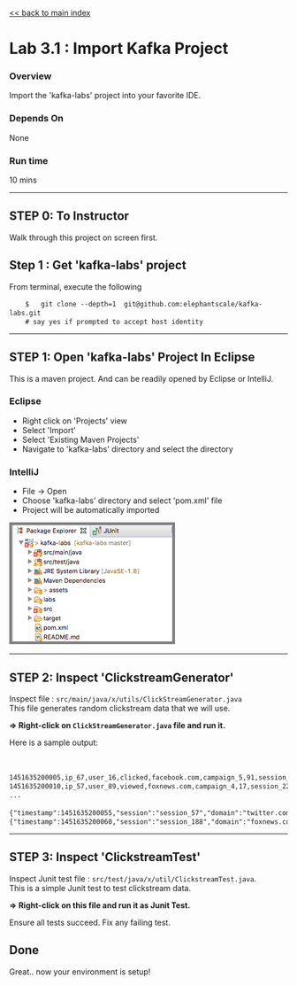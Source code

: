 <link rel='stylesheet' href='../assets/css/main.css'/>

[<< back to main index](../README.md) 

Lab 3.1 : Import Kafka Project
===========================

### Overview
Import the 'kafka-labs' project into your favorite IDE.

### Depends On 
None

### Run time
10 mins

---------------------
STEP 0: To Instructor
---------------------
Walk through this project on screen first.

## Step 1 : Get 'kafka-labs' project
From terminal, execute the following

```
    $   git clone --depth=1  git@github.com:elephantscale/kafka-labs.git
    # say yes if prompted to accept host identity

```

----------------------------------
STEP 1: Open 'kafka-labs' Project In Eclipse
---------------------------------
This is a maven project.  And can be readily opened by Eclipse or IntelliJ.

### Eclipse

* Right click on 'Projects' view
* Select 'Import'
* Select 'Existing Maven Projects'
* Navigate to 'kafka-labs' directory and select the directory


### IntelliJ

* File -> Open
* Choose 'kafka-labs' directory and select 'pom.xml'  file
* Project will be automatically imported


<img src="../assets/images/3.1a.png" style="border: 5px solid grey ; max-width:100%;" /> 

<br clear="all"/> 

----------------------------------
STEP 2: Inspect 'ClickstreamGenerator'
---------------------------------
Inspect file : `src/main/java/x/utils/ClickStreamGenerator.java`  
This file generates random clickstream data that we will use.

**=> Right-click on `ClickStreamGenerator.java`  file and run it.**

Here is a sample output:

```console


1451635200005,ip_67,user_16,clicked,facebook.com,campaign_5,91,session_251
1451635200010,ip_57,user_89,viewed,foxnews.com,campaign_4,17,session_224
...

{"timestamp":1451635200055,"session":"session_57","domain":"twitter.com","cost":24,"user":"user_31","campaign":"campaign_1","ip":"ip_64","action":"blocked"}
{"timestamp":1451635200060,"session":"session_188","domain":"foxnews.com","cost":26,"user":"user_33","campaign":"campaign_4","ip":"ip_99","action":"clicked"}
```



----------------------------------
STEP 3: Inspect 'ClickstreamTest'
---------------------------------
Inspect Junit test file : `src/test/java/x/util/ClickstreamTest.java`.   
This is a simple Junit test to test clickstream data.  

**=> Right-click on this file and run it as Junit Test.**  

Ensure all tests succeed.  Fix any failing test.


## Done
Great.. now your environment is setup!